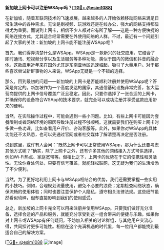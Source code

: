 **新加坡上网卡可以注册WSApp吗？[[TG💪+ @esim1088](https://t.me/s/esim1088)]**

在新加坡，随着互联网技术的飞速发展，越来越多的人开始依赖移动网络来满足日常生活中的各种需求。无论是刷视频、玩游戏还是在线办公，强大的网络支持都显得尤为重要。而说到上网卡，相信不少人都对它有所了解——这是一种方便快捷的网络连接方式，尤其适合经常需要在外使用网络的人群。不过，最近有一个问题引起了大家的关注：新加坡的上网卡能不能注册WSApp呢？

首先，我们得弄清楚什么是WSApp。WSApp是一款新兴的社交应用，它结合了即时通讯、短视频分享以及生活服务等多种功能，类似于国内的微信和抖音的融合体。这款应用近年来在国外尤其是东南亚地区迅速崛起，吸引了大量用户。对于那些喜欢尝试新鲜事物的人来说，WSApp无疑是一个不错的选择。

那么，回到最初的问题——新加坡的上网卡是否能顺利注册并使用WSApp呢？答案是肯定的。新加坡作为一个高度发达的国家，其通信基础设施非常完善，各大运营商提供的上网卡信号覆盖广泛且稳定。因此，只要你选择了一张合适的上网卡，并确保你的设备符合WSApp的技术要求，就完全可以成功注册并享受这款应用带来的便利。

当然，在实际操作过程中，可能会遇到一些小问题。比如，有些上网卡可能因为套餐限制或者网络环境的原因导致注册过程不够顺畅。这就需要我们在购买上网卡时多做一些功课，比如查看用户评价、咨询客服等。此外，如果你对WSApp的具体功能还不太熟悉，也可以先通过官网或者社交媒体了解清楚再决定是否注册。

说到这里，或许有人会问：“既然上网卡可以正常使用WSApp，那为什么还要考虑其他方式呢？”确实，除了上网卡之外，还有许多其他的网络接入方式可供选择，例如Wi-Fi热点、家庭宽带等。但相比之下，上网卡的优势在于它的便携性和灵活性。无论你身处何处，只要有信号覆盖，就能轻松联网，这无疑为我们的生活增添了不少便利。

当然，为了更好地利用上网卡与WSApp相结合的优势，我们还需要掌握一些实用的小技巧。例如，合理规划流量使用，避免不必要的浪费；定期检查网络状态，确保流畅的使用体验；同时也要注意保护个人隐私，遵守相关法律法规。这些细节虽然看似琐碎，但却直接影响到我们的使用感受。

总之，新加坡的上网卡完全可以用来注册并使用WSApp。只要我们做好充分准备，选择合适的产品和服务，就能充分享受到这一组合带来的便捷与乐趣。如果你对上网卡或WSApp有任何疑问，不妨加入相关的讨论群组，与其他用户交流心得，共同探讨更多可能性。相信在这个充满机遇的时代里，每一位用户都能找到最适合自己的解决方案。

[[TG💪+ @esim1088](https://t.me/s/esim1088) ![Image](https://i.postimg.cc/4NQfJmqS/Snipaste-2025-05-13-00-14-12.png)]